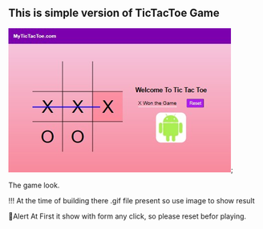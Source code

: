 ##  This is simple version of TicTacToe Game

![TicTacToe Game Overview](./game.jpg);

The game look.

!!! At the time of building there .gif file present so use image to show result

🚩Alert At First it show with form any click, so please reset befor playing.
